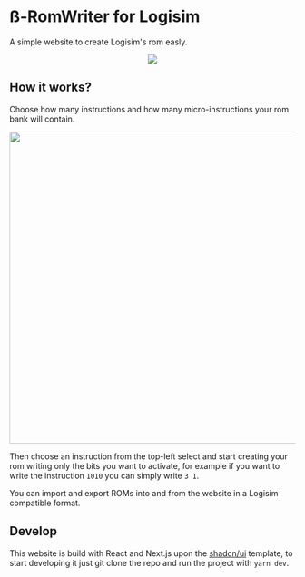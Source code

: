 # ß-RomWriter for Logisim
A simple website to create Logisim's rom easly.
<p align="center">
<img src="https://i.imgur.com/C0nvbz0.png"/>
</p>

## How it works?
Choose how many instructions and how many micro-instructions your rom bank will contain.
<p align="center">
  <img width="550px" src="https://i.imgur.com/JeITYua.png"/>
</p>

Then choose an instruction from the top-left select and start creating your rom writing only the bits you want to activate, for example if you want to write the instruction `1010` you can simply write `3 1`.

You can import and export ROMs into and from the website in a Logisim compatible format.

## Develop
This website is build with React and Next.js upon the [shadcn/ui](https://ui.shadcn.com/) template, to start developing it just git clone the repo and run the project with `yarn dev`.
